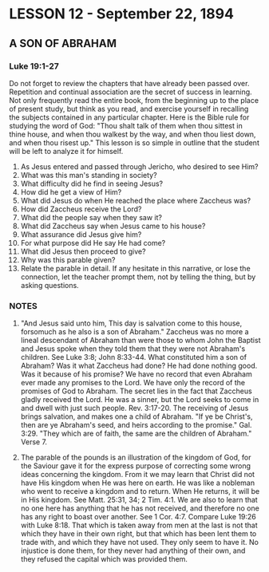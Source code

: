 # LESSON 12 - September 22, 1894
## A SON OF ABRAHAM
### Luke 19:1-27

Do not forget to review the chapters that have already been passed over. Repetition and continual association are the secret of success in learning. Not only frequently read the entire book, from the beginning up to the place of present study, but think as you read, and exercise yourself in recalling the subjects contained in any particular chapter. Here is the Bible rule for studying the word of God: "Thou shalt talk of them when thou sittest in thine house, and when thou walkest by the way, and when thou liest down, and when thou risest up." This lesson is so simple in outline that the student will be left to analyze it for himself.

1. As Jesus entered and passed through Jericho, who desired to see Him?
2. What was this man's standing in society?
3. What difficulty did he find in seeing Jesus?
4. How did he get a view of Him?
5. What did Jesus do when He reached the place where Zaccheus was?
6. How did Zaccheus receive the Lord?
7. What did the people say when they saw it?
8. What did Zaccheus say when Jesus came to his house?
9. What assurance did Jesus give him?
10. For what purpose did He say He had come?
11. What did Jesus then proceed to give?
12. Why was this parable given?
13. Relate the parable in detail. If any hesitate in this narrative, or lose the connection, let the teacher prompt them, not by telling the thing, but by asking questions.

### NOTES

1. "And Jesus said unto him, This day is salvation come to this house, forsomuch as he also is a son of Abraham." Zaccheus was no more a lineal descendant of Abraham than were those to whom John the Baptist and Jesus spoke when they told them that they were not Abraham's children. See Luke 3:8; John 8:33-44. What constituted him a son of Abraham? Was it what Zaccheus had done? He had done nothing good. Was it because of his promise? We have no record that even Abraham ever made any promises to the Lord. We have only the record of the promises of God to Abraham. The secret lies in the fact that Zaccheus gladly received the Lord. He was a sinner, but the Lord seeks to come in and dwell with just such people. Rev. 3:17-20. The receiving of Jesus brings salvation, and makes one a child of Abraham. "If ye be Christ's, then are ye Abraham's seed, and heirs according to the promise." Gal. 3:29. "They which are of faith, the same are the children of Abraham." Verse 7.

2. The parable of the pounds is an illustration of the kingdom of God, for the Saviour gave it for the express purpose of correcting some wrong ideas concerning the kingdom. From it we may learn that Christ did not have His kingdom when He was here on earth. He was like a nobleman who went to receive a kingdom and to return. When He returns, it will be in His kingdom. See Matt. 25:31, 34; 2 Tim. 4:1. We are also to learn that no one here has anything that he has not received, and therefore no one has any right to boast over another. See 1 Cor. 4:7. Compare Luke 19:26 with Luke 8:18. That which is taken away from men at the last is not that which they have in their own right, but that which has been lent them to trade with, and which they have not used. They only seem to have it. No injustice is done them, for they never had anything of their own, and they refused the capital which was provided them.